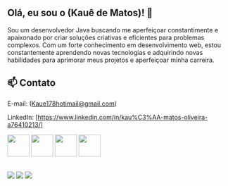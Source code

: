 ## Olá, eu sou o (Kauê de Matos)! :wave:

Sou um desenvolvedor Java buscando me aperfeiçoar constantimente e apaixonado por criar soluções criativas e eficientes para problemas complexos. Com um forte conhecimento em desenvolvimento web, estou constantemente aprendendo novas tecnologias e adquirindo novas habilidades para aprimorar meus projetos e aperfeiçoar minha carreira.
 
## :mailbox: Contato
 E-mail: (Kaue178hotimail@gmail.com)
 
 LinkedIn: [https://www.linkedin.com/in/kau%C3%AA-matos-oliveira-a76410213/]
 
 
 
 
 <div>
  <img height="50px" width="50px" src="https://cdn.jsdelivr.net/gh/devicons/devicon/icons/java/java-original-wordmark.svg" />
  <img height="50px" width="50px" src="https://cdn.jsdelivr.net/gh/devicons/devicon/icons/spring/spring-original.svg" />
  <img  height="50px" width="50px" src="https://cdn.jsdelivr.net/gh/devicons/devicon/icons/javascript/javascript-original.svg" />
  <img  height="50px" width="50px" src="https://cdn.jsdelivr.net/gh/devicons/devicon/icons/typescript/typescript-original.svg" />

</div>

<br>

   <a href = "mailto:kaue178hotimail@gmail.com"><img src="https://img.shields.io/badge/-Gmail-%23333?style=for-the-badge&logo=gmail&logoColor=white" target="_blank"></a>
  <a href="https://www.linkedin.com/in/kauê-matos-oliveira-a76410213/" target="_blank"><img src="https://img.shields.io/badge/-LinkedIn-%230077B5?style=for-the-badge&logo=linkedin&logoColor=white" target="_blank"></a>
  <a href="https://ikauematos.github.io/Portfolio/" target="_blank"><img src="https://img.shields.io/badge/-Portf%C3%B3lio-brown?style=for-the-badge&logo=true" target="_blank"></a>



